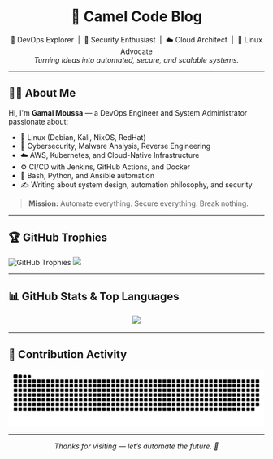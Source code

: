 <h1 align="center">🌟 Camel Code Blog</h1>

<p align="center">
🚀 DevOps Explorer &nbsp;|&nbsp; 🔐 Security Enthusiast &nbsp;|&nbsp; ☁️ Cloud Architect &nbsp;|&nbsp; 🐧 Linux Advocate  
<br>
<em>Turning ideas into automated, secure, and scalable systems.</em>
</p>

---

## 👨‍💻 About Me

Hi, I'm **Gamal Moussa** — a DevOps Engineer and System Administrator passionate about:

- 🐧 Linux (Debian, Kali, NixOS, RedHat)
- 🔐 Cybersecurity, Malware Analysis, Reverse Engineering
- ☁️ AWS, Kubernetes, and Cloud-Native Infrastructure
- ⚙️ CI/CD with Jenkins, GitHub Actions, and Docker
- 🧰 Bash, Python, and Ansible automation
- ✍️ Writing about system design, automation philosophy, and security

> **Mission:** Automate everything. Secure everything. Break nothing.

---

## 🏆 GitHub Trophies

<p>
  <img src="https://github-profile-trophy.vercel.app/?username=alcamel&theme=algolia&column=4&margin-w=15&margin-h=15" alt="GitHub Trophies" />
    <img src="https://github-readme-stats.vercel.app/api/top-langs/?username=alcamel&layout=compact&theme=algolia" height="165" />
</p>

---

## 📊 GitHub Stats & Top Languages

<p align="center">
  <img src="https://github-readme-stats.vercel.app/api?username=alcamel&show_icons=true&theme=algolia" height="165" />
</p>

---

## 🐍 Contribution Activity

<p align="center">
  <img src="https://raw.githubusercontent.com/platane/snk/output/github-contribution-grid-snake.svg" alt="GitHub contribution snake animation" />
</p>

---

<p align="center"><i>Thanks for visiting — let’s automate the future. 🐫</i></p>
